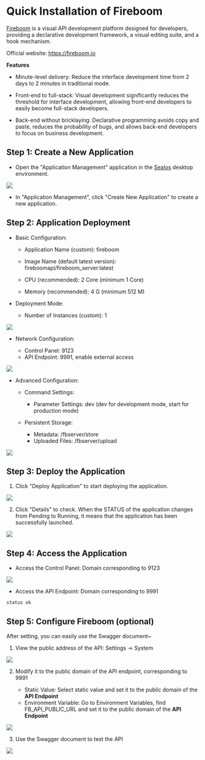 # Quick Installation of Fireboom

[Fireboom](https://fireboom.io) is a visual API development platform designed for developers, providing a declarative development framework, a visual editing suite, and a hook mechanism.


Official website: https://fireboom.io

**Features**

- Minute-level delivery: Reduce the interface development time from 2 days to 2 minutes in traditional mode.

- Front-end to full-stack: Visual development significantly reduces the threshold for interface development, allowing front-end developers to easily become full-stack developers.

- Back-end without bricklaying: Declarative programming avoids copy and paste, reduces the probability of bugs, and allows back-end developers to focus on business development.

## Step 1: Create a New Application

- Open the "Application Management" application in the [Sealos](https://cloud.sealos.io) desktop environment.

![](../images/fireboom/1-1.png)

- In "Application Management", click "Create New Application" to create a new application.


## Step 2: Application Deployment

- Basic Configuration:
  
  - Application Name (custom): fireboom
  
  - Image Name (default latest version): fireboomapi/fireboom_server:latest
  
  - CPU (recommended): 2 Core (minimum 1 Core)
  
  - Memory (recommended): 4 G (minimum 512 M)

- Deployment Mode:
  
  - Number of Instances (custom): 1

![](../images/fireboom/2-1.png)

- Network Configuration:
  
  - Control Panel: 9123
  - API Endpoint: 9991, enable external access

![](../images/fireboom/2-2.png)

- Advanced Configuration:

  - Command Settings:
    - Parameter Settings: dev (dev for development mode, start for production mode)
  
  - Persistent Storage:

    - Metadata: /fbserver/store
    - Uploaded Files: /fbserver/upload


![](../images/fireboom/2-3.png)

## Step 3: Deploy the Application

1. Click "Deploy Application" to start deploying the application.

![](../images/fireboom/3-1.png)

2. Click "Details" to check. When the STATUS of the application changes from Pending to Running, it means that the application has been successfully launched.

![](../images/fireboom/3-2.png)

## Step 4: Access the Application

- Access the Control Panel: Domain corresponding to 9123

![](../images/fireboom/4-1.png)

- Access the API Endpoint: Domain corresponding to 9991

```
status ok
```

## Step 5: Configure Fireboom (optional)

After setting, you can easily use the Swagger document~

1. View the public address of the API: Settings -> System

![](../images/fireboom/5-1.png)

2. Modify it to the public domain of the API endpoint, corresponding to 9991

    - Static Value: Select static value and set it to the public domain of the **API Endpoint**
    - Environment Variable: Go to Environment Variables, find FB_API_PUBLIC_URL and set it to the public domain of the **API Endpoint**

![](../images/fireboom/5-2.png)


3. Use the Swagger document to test the API

![](../images/fireboom/5-3.png)